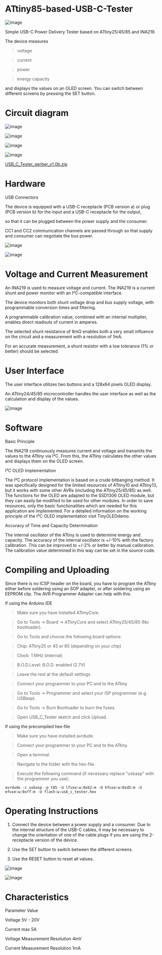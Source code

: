 # ATtiny85-based-USB-C-Tester


![image](https://user-images.githubusercontent.com/19898602/159016797-cd10cd7e-3c65-4f68-a068-8c34d8b91b72.png)



Simple USB-C Power Delivery Tester based on ATtiny25/45/85 and INA219. 

The device measures 

> voltage

> current

> power 

> energy capacity

and displays the values on an OLED screen. You can switch between different screens by pressing the SET button.


# Circuit diagram 

![image](https://user-images.githubusercontent.com/19898602/159018437-68980ed4-dceb-4ad0-8b68-59e58a632e87.png)

![image](https://user-images.githubusercontent.com/19898602/159019267-a6b81348-b2aa-4903-aaa2-1157bce01090.png)

![image](https://user-images.githubusercontent.com/19898602/159019338-53ee50e2-93df-4f16-abfb-72b0e38e0e72.png)

![image](https://user-images.githubusercontent.com/19898602/159019776-c7b7086e-d09c-4b1c-a112-c8c0b91b417c.png)

[USB_C_Tester_gerber_v1.0b.zip](https://github.com/sandy9159/ATtiny85-based-USB-C-Tester/files/8305138/USB_C_Tester_gerber_v1.0b.zip)


# Hardware 

USB Connectors

The device is equipped with a USB-C receptacle (PCB version a) or plug (PCB version b) for the input and a USB-C receptacle for the output, 

so that it can be plugged between the power supply and the consumer. 

CC1 and CC2 communication channels are passed through so that supply and consumer can negotiate the bus power.

![image](https://user-images.githubusercontent.com/19898602/159016917-4de07d64-41ed-47f8-95fd-6e8792ebde74.png)


![image](https://user-images.githubusercontent.com/19898602/159016926-9b2f37e6-62f6-4f97-99eb-37341168666f.png)




# Voltage and Current Measurement

An INA219 is used to measure voltage and current. The INA219 is a current shunt and power monitor with an I²C-compatible interface. 

The device monitors both shunt voltage drop and bus supply voltage, with programmable conversion times and filtering.

A programmable calibration value, combined with an internal multiplier, enables direct readouts of current in amperes. 

The selected shunt resistance of 8mΩ enables both a very small influence on the circuit and a measurement with a resolution of 1mA. 

For an accurate measurement, a shunt resistor with a low tolerance (1% or better) should be selected.

# User Interface

The user interface utilizes two buttons and a 128x64 pixels OLED display. 

An ATtiny24/45/85 microcontroller handles the user interface as well as the calculation and display of the values.


![image](https://user-images.githubusercontent.com/19898602/159017028-36dee7ae-f4b8-48d1-8698-cbf36043d394.png)



# Software

Basic Principle

The INA219 continuously measures current and voltage and transmits the values to the ATtiny via I²C. 
From this, the ATtiny calculates the other values and displays them on the OLED screen.

I²C OLED Implementation

The I²C protocol implementation is based on a crude bitbanging method. 
It was specifically designed for the limited resources of ATtiny10 and ATtiny13, but it works with some other AVRs (including the ATtiny25/45/85) as well. 
The functions for the OLED are adapted to the SSD1306 OLED module, but they can easily be modified to be used for other modules.
In order to save resources, only the basic functionalities which are needed for this application are implemented. 
For a detailed information on the working principle of the I²C OLED implementation visit TinyOLEDdemo.

Accuracy of Time and Capacity Determination

The internal oscillator of the ATtiny is used to determine energy and capacity. 
The accuracy of the internal oscillator is +/-10% with the factory calibration. 
This can be improved to +/-2% or better by manual calibration. 
The calibration value determined in this way can be set in the source code.

# Compiling and Uploading

Since there is no ICSP header on the board, you have to program the ATtiny either before soldering using an SOP adapter, or after soldering using an EEPROM clip. The AVR Programmer Adapter can help with this.

If using the Arduino IDE

> Make sure you have installed ATtinyCore.

> Go to Tools -> Board -> ATtinyCore and select ATtiny25/45/85 (No bootloader).

> Go to Tools and choose the following board options:

> Chip: ATtiny25 or 45 or 85 (depending on your chip)

> Clock: 1 MHz (internal)

> B.O.D.Level: B.O.D. enabled (2.7V)

> Leave the rest at the default settings

> Connect your programmer to your PC and to the ATtiny.

> Go to Tools -> Programmer and select your ISP programmer (e.g. USBasp).

> Go to Tools -> Burn Bootloader to burn the fuses.

> Open USB_C_Tester sketch and click Upload.

If using the precompiled hex-file

> Make sure you have installed avrdude.

> Connect your programmer to your PC and to the ATtiny.

> Open a terminal.

> Navigate to the folder with the hex-file.

> Execute the following command (if necessary replace "usbasp" with the programmer you use):

```
avrdude -c usbasp -p t85 -U lfuse:w:0x62:m -U hfuse:w:0xd5:m -U efuse:w:0xff:m -U flash:w:usb_c_tester.hex

```

# Operating Instructions

1. Connect the device between a power supply and a consumer. Due to the internal structure of the USB-C cables, it may be necessary to change the orientation of one of the cable plugs if you are using the 2-receptacle version of the device.
 
2. Use the SET button to switch between the different screens.

3. Use the RESET button to reset all values.

![image](https://user-images.githubusercontent.com/19898602/159017719-1d222ae5-c187-4c2c-bdc8-27ad2cae952b.png)


![image](https://user-images.githubusercontent.com/19898602/159017737-8144668d-5a0c-4680-9797-31b65013ec5f.png)


# Characteristics

Parameter	Value

Voltage	5V - 20V

Current	max 5A

Voltage Measurement Resolution	4mV

Current Measurement Resolution	1mA

